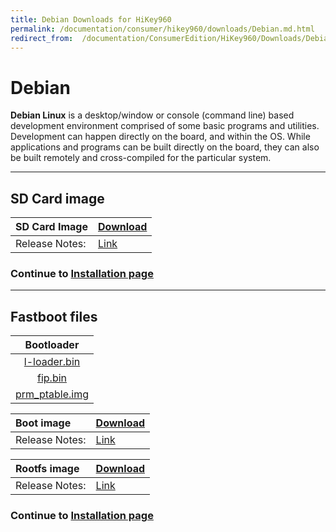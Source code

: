 ```yaml
---
title: Debian Downloads for HiKey960
permalink: /documentation/consumer/hikey960/downloads/Debian.md.html
redirect_from:  /documentation/ConsumerEdition/HiKey960/Downloads/Debian.md.html
---
```

# Debian

**Debian Linux** is a desktop/window or console (command line) based development environment comprised of some basic programs and utilities. Development can happen directly on the board, and within the OS. While applications and programs can be built directly on the board, they can also be built remotely and cross-compiled for the particular system.

***

## SD Card image

|   SD Card Image   |    [Download](http://snapshots.linaro.org/96boards/hikey/linaro/debian/latest/linaro-stretch-developer-hikey-*.sd.gz) |
|:------------------|:------------------------------------|
|Release Notes:     |[Link](http://snapshots.linaro.org/96boards/hikey/linaro/debian/latest)       |

### Continue to [Installation page](../installation/)

***

## Fastboot files

|   Bootloader    |
|:----------------------------:|
| [l-loader.bin](http://snapshots.linaro.org/96boards/reference-platform/components/uefi-staging/latest/hikey960/release/l-loader.bin)     |
|  [fip.bin](http://snapshots.linaro.org/96boards/reference-platform/components/uefi-staging/latest/hikey960/release/fip.bin)              |
| [prm_ptable.img](http://snapshots.linaro.org/96boards/reference-platform/components/uefi-staging/latest/hikey960/release/prm_ptable.img) |

|   Boot image      |    [Download](http://snapshots.linaro.org/96boards/hikey/linaro/debian/latest/boot-linaro-stretch-developer-hikey-*.img.gz)      |
|:------------------|:-----------------------|
|Release Notes:     |[Link](http://snapshots.linaro.org/96boards/hikey/linaro/debian/latest)      |

|   Rootfs image    |    [Download](http://snapshots.linaro.org/96boards/hikey/linaro/debian/latest/rootfs-linaro-stretch-developer-hikey-*.img.gz)     |
|:------------------|:----------------------------------|
|Release Notes:     |[Link](http://snapshots.linaro.org/96boards/hikey/linaro/debian/latest)      |

### Continue to [Installation page](../installation/)
